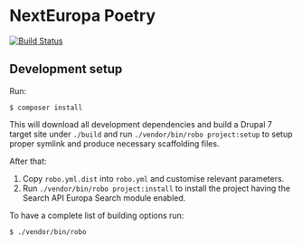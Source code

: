 # NextEuropa Poetry

[![Build Status](https://travis-ci.org/ec-europa/nexteuropa_poetry.svg?branch=master)](https://travis-ci.org/ec-europa/nexteuropa_poetry)

## Development setup

Run:

```
$ composer install
```

This will download all development dependencies and build a Drupal 7 target site under `./build` and run
`./vendor/bin/robo project:setup` to setup proper symlink and produce necessary scaffolding files.

After that:

1. Copy `robo.yml.dist` into `robo.yml` and customise relevant parameters.
2. Run `./vendor/bin/robo project:install` to install the project having the Search API Europa Search module enabled.

To have a complete list of building options run:

```
$ ./vendor/bin/robo
```
